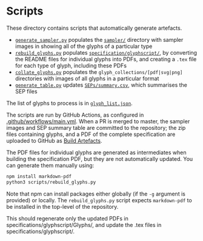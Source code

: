 # Scripts

These directory contains scripts that automatically generate artefacts.

* [`generate_sampler.py`](./generate_sampler.py) populates the [`sampler/`](../sampler) directory with sampler images in showing all of the glyphs of a particular type
* [`rebuild_glyphs.py`](./rebuild_glyphs.py) populates [`specification/glyphscript/`](../specification/glyphscript), by converting the README files for individual glyphs into PDFs, and creating a `.tex` file for each type of glyph, including these PDFs
* [`collate_glyphs.py`](./collate_glyphs.py) populates the `glyph_collections/[pdf|svg|png]` directories with images of all glyphs in a particular format
* [`generate_table.py`](./generate_table.py) updates [`SEPs/summary.csv`](../SEPs/summary.csv), which summarises the SEP files

The list of glyphs to process is in [`glyph_list.json`](./glyph_list.json). 

The scripts are run by GitHub Actions, as configured in [.github/workflows/main.yml](../.github/workflows/main.yml).
When a PR is merged to master, the sampler images and SEP summary table are committed to the repository; the zip files containing glyphs, and a PDF of the complete specification are uploaded to GitHub as [Build Artefacts](https://docs.github.com/en/free-pro-team@latest/actions/guides/storing-workflow-data-as-artifacts).

The PDF files for individual glyphs are generated as intermediates when building the specification PDF, but they are not automatically updated.
 You can generate them manually using:
 
 ```bash
npm install markdown-pdf
python3 scripts/rebuild_glyphs.py
```

Note that npm can install packages either globally (if the `-g` argument is provided) or locally.
The `rebuild_glyphs.py` script expects `markdown-pdf` to be installed in the top-level of the repository.

This should regenerate only the updated PDFs in specifications/glyphscript/Glyphs/, and update the .tex files in specifications/glyphscript/.